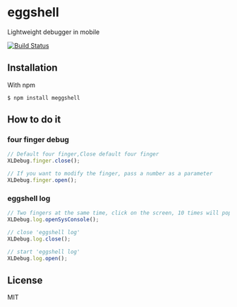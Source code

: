 # eggshell

  Lightweight debugger in mobile

  [![Build Status](https://travis-ci.org/hoosin/MEggshell.svg?branch=master)](https://travis-ci.org/hoosin/MEggshell)


## Installation

  With npm

    $ npm install meggshell

## How to do it

### four finger debug

```js
// Default four finger,Close default four finger
XLDebug.finger.close();

// If you want to modify the finger, pass a number as a parameter
XLDebug.finger.open();
```

### eggshell log

```js
// Two fingers at the same time, click on the screen, 10 times will pop-up prompts
XLDebug.log.openSysConsole();

// close 'eggshell log'
XLDebug.log.close();

// start 'eggshell log'
XLDebug.log.open();
```

## License

MIT


